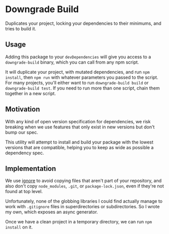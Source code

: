 # Downgrade Build

Duplicates your project, locking your dependencies to their minimums, and tries
to build it.

## Usage

Adding this package to your `devDependencies` will give you access to a
`downgrade-build` binary, which you can call from any npm script.

It will duplicate your project, with mutated dependencies, and run
`npm install`, then `npm run` with whatever parameters you passed to the script.
For many projects, you'll either want to run `downgrade-build build` or
`downgrade-build test`.
If you need to run more than one script, chain them together in a new script.

## Motivation

With any kind of open version specification for dependencies, we risk breaking
when we use features that only exist in new versions but don't bump our spec.

This utility will attempt to install and build your package with the lowest
versions that are compatible, helping you to keep as wide as possible a
dependency spec.

## Implementation

We use [ignore](https://www.npmjs.com/package/ignore) to avoid copying files
that aren't part of your repository, and also don't copy `node_modules`, `.git`,
or `package-lock.json`, even if they're not found at top level.

Unfortunately, none of the globbing libraries I could find actually manage to
work with `.gitignore` files in superdirectories or subdirectories.
So I wrote my own, which exposes an async generator.

Once we have a clean project in a temporary directory, we can run `npm install`
on it.
